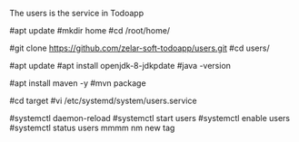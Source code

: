 The users is the service in Todoapp

#apt update
#mkdir home
#cd /root/home/

#git clone https://github.com/zelar-soft-todoapp/users.git
#cd users/

#apt update
#apt install openjdk-8-jdkpdate
#java -version

#apt install maven -y
#mvn package

#cd target
#vi /etc/systemd/system/users.service

#systemctl daemon-reload
#systemctl start users
#systemctl enable users
#systemctl status users
mmmm
nm
new tag